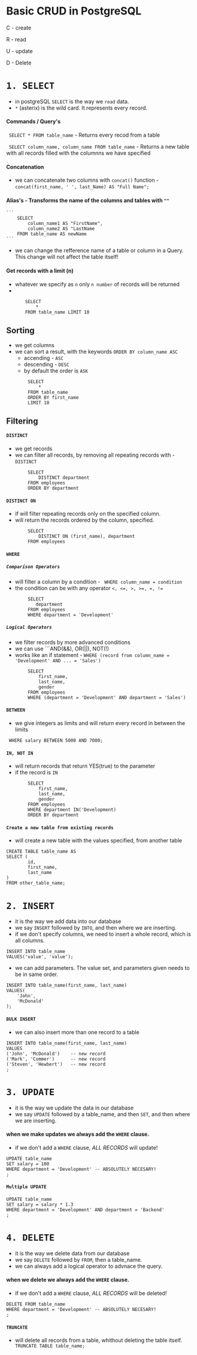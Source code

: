 # Basic CRUD in PostgreSQL

C - create

R - read

U - update

D - Delete

# ```1. SELECT``` 

- in postgreSQL ```SELECT``` is the way we ```read``` data.
- ```*``` (asterix) is the wild card. It represents every record.

#### Commands / Query's
``` SELECT * FROM table_name``` - Returns every recod from a table 

``` SELECT column_name, column_name FROM table_name``` - Returns a new table with all records filled with the columnns we have specified

#### Concatenation
  - we can concatenate two columns with ```concat()``` function - ```concat(first_name, ' ', last_Name) AS "Full Name";```


#### Alias's - Transforms the name of the columns and tables with ```""```

    ```
        SELECT
            column_name1 AS "FirstName", 
            column_name2 AS "LastName
        FROM table_name AS newName
    ```
    
  - we can change the refference name of a table or column in a Query. This change will not affect the table itself!

#### Get records with a limit (n)
- whatever we specify as ```n``` only ```n number``` of records will be returned
- 
 ```
        SELECT
            *
        FROM table_name LIMIT 10
  ```
## Sorting 
- we get columns
- we can sort a result, with the keywords ```ORDER BY column_name ASC```
  - accending - ```ASC```
  - descending - ```DESC```
  - by default the order is ```ASK```

```
        SELECT
            *
        FROM table_name
        ORDER BY first_name
        LIMIT 10
  ```

## Filtering 

#### ```DISTINCT```
- we get records
- we can filter all records, by removing all repeating records with - ```DISTINCT```
  
```
        SELECT
            DISTINCT department
        FROM employees
        ORDER BY department
  ```

#### ```DISTINCT ON```
- if will filter repeating records only on the specified column.
- will return the records ordered by the column, specified.
  
```
        SELECT
            DISTINCT ON (first_name), department
        FROM employees
 ```

#### ```WHERE```

##### ```Comparison Operators```
- will filter a column by a condition - ``` WHERE column_name = condition```
- the condition can be with any operator ```<, <=, >, >=, =, !=```

```
        SELECT
           department
        FROM employees
        WHERE department = 'Development'
 ```

##### ```Logical Operators```
- we filter records by more advanced conditions
- we can use ```AND(&&), OR(||), NOT(!)
- works like an if statement - ```WHERE (record from column_name = 'Development' AND ... = 'Sales')```

```
        SELECT
            first_name,
            last_name,
            gender
        FROM employees
        WHERE (department = 'Development' AND department = 'Sales')
 ```

#### ```BETWEEN```
- we give integers as limits and will return every record in between the limits

``` WHERE salary BETWEEN 5000 AND 7000;```

#### ```IN, NOT IN```
-  will return records that return YES(true) to the parameter
-  if the record is ```IN```

```
        SELECT
            first_name,
            last_name,
            gender
        FROM employees
        WHERE department IN('Development)
        ORDER BY department
 ```

#### ```Create a new table from existing records```
- will create a new table with the values specified, from another table

```
CREATE TABLE table_name AS
SELECT (
        id,
        first_name,
        last_name
)
FROM other_table_name;

```


# ```2. INSERT``` 
- it is the way we add data into our database
- we say ```INSERT``` followed by ```INTO```, and then where we are inserting.
- if we don't specify columns, we need to insert a whole record, which is all columns.

```
INSERT INTO table_name
VALUES('value', 'value');

```

- we can add parameters. The value set, and parameters given needs to be in same order.

```
INSERT INTO table_name(first_name, last_name)
VALUES(
    'John',
    'McDonald'
);

```

#### ```BULK INSERT```
- we can also insert more than one record to a table

```
INSERT INTO table_name(first_name, last_name)
VALUES
('John', 'McDonald')    -- new record
('Mark', 'Commer')      -- new record
('Steven', 'Hewbert')   -- new record
;

```


# ```3. UPDATE``` 
- it is the way we update the data in our database
- we say ```UPDATE``` followed by a table_name, and then ```SET```, and then where we are inserting.
  
#### when we make updates we always add the ```WHERE``` clause.
- if we don't add a ```WHERE``` clause, _ALL RECORDS_ will update!

```
UPDATE table_name
SET salary = 100
WHERE department = 'Development' -- ABSOLUTELY NECESARY!
;

```

#### ```Multiple UPDATE```

```
UPDATE table_name
SET salary = salary * 1.3
WHERE department = 'Development' AND department = 'Backend'
;

```


# ```4. DELETE``` 
- it is the way we delete data from our database
- we say ```DELETE``` followed by ```FROM```, then a table_name.
- we can always add a logical operator to advnace the query.
  
#### when we delete we always add the ```WHERE``` clause.
- if we don't add a ```WHERE``` clause, _ALL RECORDS_ will be deleted!
  
```
DELETE FROM table_name
WHERE department = 'Development' -- ABSOLUTELY NECESARY!
;

```

#### ```TRUNCATE```
-  will delete all records from a table, whithout deleting the table itself.
``` TRUNCATE TABLE table_name;```

